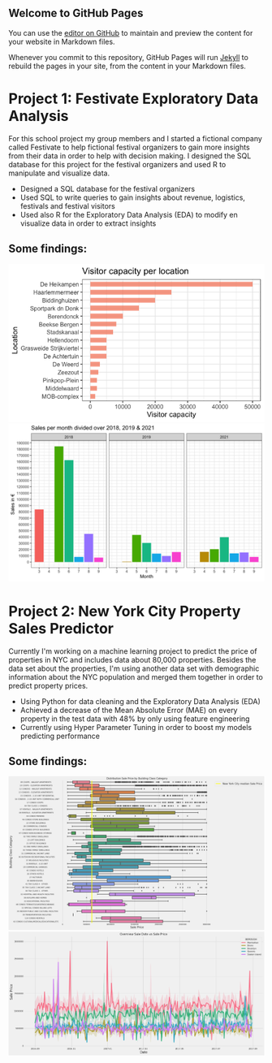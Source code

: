 ## Welcome to GitHub Pages

You can use the [editor on GitHub](https://github.com/MLP99/milan_portfolio/edit/gh-pages/index.md) to maintain and preview the content for your website in Markdown files.

Whenever you commit to this repository, GitHub Pages will run [Jekyll](https://jekyllrb.com/) to rebuild the pages in your site, from the content in your Markdown files.


# Project 1: Festivate Exploratory Data Analysis
For this school project my group members and I started a fictional company called Festivate to help fictional festival organizers to gain more insights from their data in order to help with decision making. I designed the SQL database for this project for the festival organizers and used R to manipulate and visualize data.

* Designed a SQL database for the festival organizers
* Used SQL to write queries to gain insights about revenue, logistics, festivals and festival visitors
* Used also R for the Exploratory Data Analysis (EDA) to modify en visualize data in order to extract insights

## Some findings:
![](./images/vcpl.png)
![](./images/spmdo.png)

# Project 2: New York City Property Sales Predictor
Currently I'm working on a machine learning project to predict the price of properties in NYC and includes data about 80,000 properties. Besides the data set about the properties, I'm using another data set with demographic information about the NYC population and merged them together in order to predict property prices.

* Using Python for data cleaning and the Exploratory Data Analysis (EDA)
* Achieved a decrease of the Mean Absolute Error (MAE) on every property in the test data with 48% by only using feature engineering
* Currently using Hyper Parameter Tuning in order to boost my models predicting performance

## Some findings:
![](./images/dsp.png)
![](./images/ovsdsp.png)
